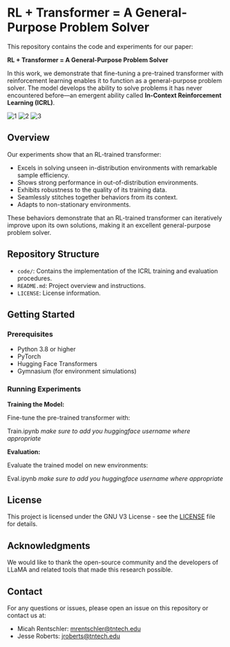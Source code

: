 # RL + Transformer = A General-Purpose Problem Solver

This repository contains the code and experiments for our paper:

**RL + Transformer = A General-Purpose Problem Solver**

In this work, we demonstrate that fine-tuning a pre-trained transformer with reinforcement learning enables it to function as a general-purpose problem solver. The model develops the ability to solve problems it has never encountered before—an emergent ability called **In-Context Reinforcement Learning (ICRL)**.

![1](https://github.com/user-attachments/assets/1149bcde-7c2f-4023-90e3-3b5fb5e2cb55)
![2](https://github.com/user-attachments/assets/5266fe98-74ac-4ca1-98e1-5437f5ac0861)
![3](https://github.com/user-attachments/assets/3359f7ab-34de-4755-b38f-e292cd5edc24)



## Overview

Our experiments show that an RL-trained transformer:

- Excels in solving unseen in-distribution environments with remarkable sample efficiency.
- Shows strong performance in out-of-distribution environments.
- Exhibits robustness to the quality of its training data.
- Seamlessly stitches together behaviors from its context.
- Adapts to non-stationary environments.

These behaviors demonstrate that an RL-trained transformer can iteratively improve upon its own solutions, making it an excellent general-purpose problem solver.


## Repository Structure

- `code/`: Contains the implementation of the ICRL training and evaluation procedures.
- `README.md`: Project overview and instructions.
- `LICENSE`: License information.


## Getting Started


### Prerequisites

- Python 3.8 or higher
- PyTorch
- Hugging Face Transformers
- Gymnasium (for environment simulations)


### Running Experiments


**Training the Model:**

Fine-tune the pre-trained transformer with:

Train.ipynb *make sure to add you huggingface username where appropriate*


**Evaluation:**

Evaluate the trained model on new environments:

Eval.ipynb *make sure to add you huggingface username where appropriate*


## License

This project is licensed under the GNU V3 License - see the [LICENSE](LICENSE) file for details.


## Acknowledgments

We would like to thank the open-source community and the developers of LLaMA and related tools that made this research possible.


## Contact

For any questions or issues, please open an issue on this repository or contact us at:

- Micah Rentschler: [mrentschler@tntech.edu](mailto:mrentschler@tntech.edu)
- Jesse Roberts: [jroberts@tntech.edu](mailto:jroberts@tntech.edu)


